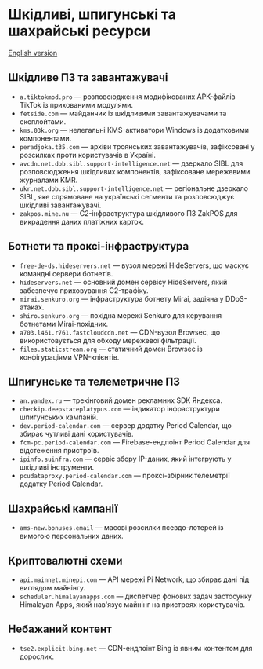 # Шкідливі, шпигунські та шахрайські ресурси

[English version](../en/key-domains/malware-tracking.md)

## Шкідливе ПЗ та завантажувачі
- `a.tiktokmod.pro` — розповсюдження модифікованих APK-файлів TikTok із прихованими модулями.
- `fetside.com` — майданчик із шкідливими завантажувачами та експлойтами.
- `kms.03k.org` — нелегальні KMS-активатори Windows із додатковими компонентами.
- `peradjoka.t35.com` — архіви троянських завантажувачів, зафіксовані у розсилках проти користувачів в Україні.
- `avcdn.net.dob.sibl.support-intelligence.net` — дзеркало SIBL для розповсюдження шкідливих компонентів, зафіксоване мережевими журналами KMR.
- `ukr.net.dob.sibl.support-intelligence.net` — регіональне дзеркало SIBL, яке спрямоване на українські сегменти та розповсюджує шкідливі завантажувачі.
- `zakpos.mine.nu` — C2-інфраструктура шкідливого ПЗ ZakPOS для викрадення даних платіжних карток.

## Ботнети та проксі-інфраструктура
- `free-de-ds.hideservers.net` — вузол мережі HideServers, що маскує командні сервери ботнетів.
- `hideservers.net` — основний домен сервісу HideServers, який забезпечує приховування C2-трафіку.
- `mirai.senkuro.org` — інфраструктура ботнету Mirai, задіяна у DDoS-атаках.
- `shiro.senkuro.org` — похідна мережі Senkuro для керування ботнетами Mirai-похідних.
- `a703.l461.r761.fastcloudcdn.net` — CDN-вузол Browsec, що використовується для обходу мережевої фільтрації.
- `files.staticstream.org` — статичний домен Browsec із конфігураціями VPN-клієнтів.

## Шпигунське та телеметричне ПЗ
- `an.yandex.ru` — трекінговий домен рекламних SDK Яндекса.
- `checkip.deepstateplatypus.com` — індикатор інфраструктури шпигунських кампаній.
- `dev.period-calendar.com` — сервер додатку Period Calendar, що збирає чутливі дані користувачів.
- `fcm-pc.period-calendar.com` — Firebase-ендпоінт Period Calendar для відстеження пристроїв.
- `ipinfo.suinfra.com` — сервіс збору IP-даних, який інтегрують у шкідливі інструменти.
- `pcudataproxy.period-calendar.com` — проксі-збірник телеметрії додатку Period Calendar.

## Шахрайські кампанії
- `ams-new.bonuses.email` — масові розсилки псевдо-лотерей із вимогою персональних даних.

## Криптовалютні схеми
- `api.mainnet.minepi.com` — API мережі Pi Network, що збирає дані під виглядом майнінгу.
- `scheduler.himalayanapps.com` — диспетчер фонових задач застосунку Himalayan Apps, який нав'язує майнінг на пристроях користувачів.

## Небажаний контент
- `tse2.explicit.bing.net` — CDN-ендпоінт Bing із явним контентом для дорослих.
